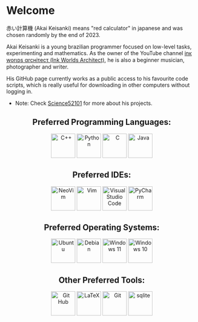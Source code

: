 # Welcome

赤い計算機 (Akai Keisanki) means "red calculator" in japanese and was chosen randomly by the end of 2023.

Akai Keisanki is a young brazilian programmer focused on low-level tasks, experimenting and mathematics.
As the owner of the YouTube channel [inκ worιᴅs αrcнiτecτ (Ink Worlds Architect)](https://www.youtube.com/@akaikeisanki), he is also a beginner musician, photographer and writer.

His GitHub page currently works as a public access to his favourite code scripts, which is really useful for downloading in other computers without logging in.

- Note: Check [Science52101](https://science52101.github.io/) for more about his projects.

<h2 align="center">
Preferred Programming Languages:
</h2>
<p align="center">
<img src="https://cdn.jsdelivr.net/gh/devicons/devicon/icons/cplusplus/cplusplus-original.svg" alt="C++" width="64" heigth="64"/>
<img src="https://cdn.jsdelivr.net/gh/devicons/devicon/icons/python/python-original.svg" alt="Python" width="64" heigth="64"/>
<img src="https://cdn.jsdelivr.net/gh/devicons/devicon/icons/c/c-original.svg" alt="C" width="64" heigth="64"/>
<img src="https://cdn.jsdelivr.net/gh/devicons/devicon/icons/java/java-original.svg" alt="Java" width="64" heigth="64"/>
</p>

<h2 align="center">
Preferred IDEs:
</h2>
<p align="center">
<img src="https://cdn.jsdelivr.net/gh/devicons/devicon/icons/neovim/neovim-original.svg" alt="NeoVim" width="64" heigth="64"/>
<img src="https://cdn.jsdelivr.net/gh/devicons/devicon/icons/vim/vim-original.svg" alt="Vim" width="64" heigth="64"/>
<img src="https://cdn.jsdelivr.net/gh/devicons/devicon/icons/vscode/vscode-original.svg" alt="Visual Studio Code" width="64" heigth="64"/>
<img src="https://cdn.jsdelivr.net/gh/devicons/devicon/icons/pycharm/pycharm-original.svg" alt="PyCharm" width="64" heigth="64"/>
</p>

<h2 align="center">
Preferred Operating Systems:
</h2>
<p align="center">
<img src="https://cdn.jsdelivr.net/gh/devicons/devicon/icons/ubuntu/ubuntu-original.svg" alt="Ubuntu" width="64" heigth="64"/>
<img src="https://cdn.jsdelivr.net/gh/devicons/devicon/icons/debian/debian-original.svg" alt="Debian" width="64" heigth="64"/>
<img src="https://cdn.jsdelivr.net/gh/devicons/devicon/icons/windows11/windows11-original.svg" alt="Windows 11" width="64" heigth="64"/>
<img src="https://cdn.jsdelivr.net/gh/devicons/devicon/icons/windows8/windows8-original.svg" alt="Windows 10" width="64" heigth="64"/>
</p>

<h2 align="center">
Other Preferred Tools:
</h2>
<p align="center">
<img src="https://cdn.jsdelivr.net/gh/devicons/devicon/icons/github/github-original.svg" alt="Git Hub" width="64" heigth="64"/>
<img src="https://cdn.jsdelivr.net/gh/devicons/devicon/icons/latex/latex-original.svg" alt="LaTeX" width="64" heigth="64"/>
<img src="https://cdn.jsdelivr.net/gh/devicons/devicon/icons/git/git-original.svg" alt="Git" width="64" heigth="64"/>
<img src="https://cdn.jsdelivr.net/gh/devicons/devicon/icons/sqlite/sqlite-original.svg" alt="sqlite" width="64" heigth="64"/>
</p>

